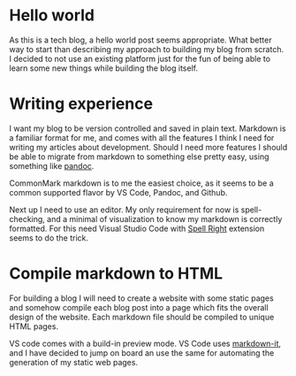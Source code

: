 # Hello world

As this is a tech blog, a hello world post seems appropriate. What better way to start than describing my approach to building my blog from scratch. I decided to not use an existing platform just for the fun of being able to learn some new things while building the blog itself.

# Writing experience

I want my blog to be version controlled and saved in plain text. Markdown is a familiar format for me, and comes with all the features I think I need for writing my articles about development. Should I need more features I should be able to migrate from markdown to something else pretty easy, using something like [pandoc](https://pandoc.org/).

CommonMark markdown is to me the easiest choice, as it seems to be a common supported flavor by VS Code, Pandoc, and Github.

Next up I need to use an editor. My only requirement for now is spell-checking, and a minimal of visualization to know my markdown is correctly formatted. For this need Visual Studio Code with [Spell Right](https://marketplace.visualstudio.com/items?itemName=ban.spellright) extension seems to do the trick.

# Compile markdown to HTML

For building a blog I will need to create a website with some static pages and somehow compile each blog post into a page which fits the overall design of the website. Each markdown file should be compiled to unique HTML pages.

VS code comes with a build-in preview mode. VS Code uses [markdown-it](https://markdown-it.github.io/), and I have decided to jump on board an use the same for automating the generation of my static web pages.

